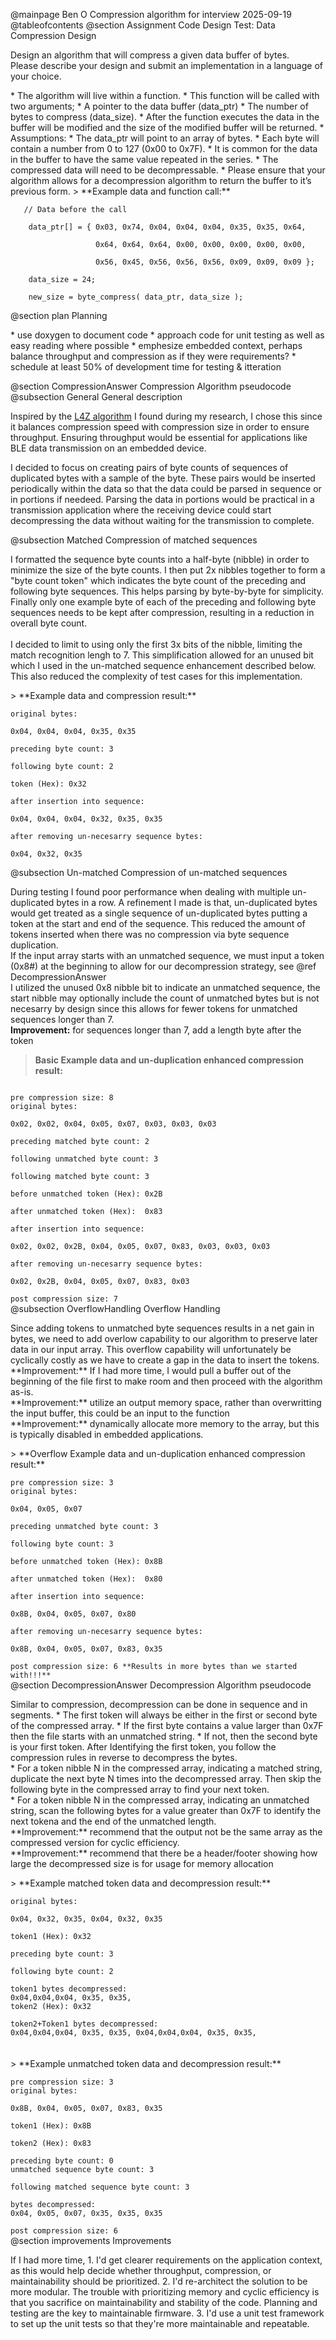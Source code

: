 @mainpage Ben O Compression algorithm for interview 2025-09-19
@tableofcontents
@section Assignment Code Design Test: Data Compression Design
<p>
Design an algorithm that will compress a given data buffer of bytes. 
<br>Please describe your design and submit an implementation in a language of your choice.
</p>
 *  The algorithm will live within a function.
 *  This function will be called with two arguments;
    *   A pointer to the data buffer (data_ptr)
    *   The number of bytes to compress (data_size).
 * After the function executes the data in the buffer will be modified and the size of the modified buffer will be returned.
 * Assumptions:
    *  The data_ptr will point to an array of bytes.
    *   Each byte will contain a number from 0 to 127 (0x00 to 0x7F).
    *   It is common for the data in the buffer to have the same value repeated in the series.
    *   The compressed data will need to be decompressable.
    *   Please ensure that your algorithm allows for a decompression algorithm to return the buffer to it’s previous form.
> **Example data and function call:**<br>
<code>
   // Data before the call<br>
    data_ptr[] = { 0x03, 0x74, 0x04, 0x04, 0x04, 0x35, 0x35, 0x64,<br>
    &nbsp;&nbsp;&nbsp;&nbsp;&nbsp;&nbsp;&nbsp;&nbsp;&nbsp;&nbsp;&nbsp;&nbsp;&nbsp;&nbsp;&nbsp;0x64, 0x64, 0x64, 0x00, 0x00, 0x00, 0x00, 0x00,<br>
    &nbsp;&nbsp;&nbsp;&nbsp;&nbsp;&nbsp;&nbsp;&nbsp;&nbsp;&nbsp;&nbsp;&nbsp;&nbsp;&nbsp;&nbsp;0x56, 0x45, 0x56, 0x56, 0x56, 0x09, 0x09, 0x09 };<br>
    data_size = 24;<br>
    new_size = byte_compress( data_ptr, data_size );<br>
</code>
@section plan Planning
<p>
* use doxygen to document code
* approach code for unit testing as well as easy reading where possible
* emphesize embedded context, perhaps balance throughput and compression as if they were requirements?
* schedule at least 50% of development time for testing & itteration
</p>

 @section CompressionAnswer Compression Algorithm pseudocode
 @subsection General General description
 <p>
Inspired by the <a href="https://lz4.org/" target="_blank">L4Z algorithm</a> I found during my research, I chose this since it balances compression speed with compression size in order to ensure throughput. Ensuring throughput would be essential for applications like BLE data transmission on an embedded device.<br>
 </p>
 <p>
 I decided to focus on creating pairs of byte counts of sequences of duplicated bytes with a sample of the byte. These pairs would be inserted periodically within the data so that the data could be parsed in sequence or in portions if needeed. Parsing the data in portions would be practical in a transmission application where the receiving device could start decompressing the data without waiting for the transmission to complete.<br>
 </p>
@subsection Matched Compression of matched sequences
<p>
I formatted the sequence byte counts into a half-byte (nibble) in order to minimize the size of the byte counts. I then put 2x nibbles together to form a "byte count token" which indicates the byte count of the preceding and following byte sequences. This helps parsing by byte-by-byte for simplicity. Finally only one example byte of each of the preceding and following byte sequences needs to be kept after compression, resulting in a reduction in overall byte count.<br>
<br>
I decided to limit to using only the first 3x bits of the nibble, limiting the match recognition lengh to 7. This simplification allowed for an unused bit which I used in the un-matched sequence enhancement described below. This also reduced the complexity of test cases for this implementation.
</p>
> **Example data and compression result:**<br>
<code>
original bytes:<br>
0x04, 0x04, 0x04, 0x35, 0x35<br>
preceding byte count: 3<br>
following byte count: 2<br>
token (Hex): 0x32<br>
after insertion into sequence:<br>
0x04, 0x04, 0x04, 0x32, 0x35, 0x35<br>
after removing un-necesarry sequence bytes:<br>
0x04, 0x32, 0x35<br>
</code>
@subsection Un-matched Compression of un-matched sequences

During testing I found poor performance when dealing with multiple un-duplicated bytes in a row. A refinement I made is that, un-duplicated bytes would get treated as a single sequence of un-duplicated bytes putting a token at the start and end of the sequence. This reduced the amount of tokens inserted when there was no compression via byte sequence duplication.<br>
If the input array starts with an unmatched sequence, we must input a token (0x8#) at the beginning to allow for our decompression strategy, see @ref DecompressionAnswer
<br>I utilized the unused 0x8 nibble bit to indicate an unmatched sequence, the start nibble may optionally include the count of unmatched bytes but is not necesarry by design since this allows for fewer tokens for unmatched sequences longer than 7.<br>
**Improvement:** for sequences longer than 7, add a length byte after the token<br>
> **Basic Example data and un-duplication enhanced compression result:**<br>
<code>
pre compression size: 8
original bytes:<br>
0x02, 0x02, 0x04, 0x05, 0x07, 0x03, 0x03, 0x03<br>
preceding matched byte count: 2<br>
following unmatched byte count: 3<br>
following matched byte count: 3<br>
before unmatched token (Hex): 0x2B<br>
after unmatched token (Hex):  0x83<br>
after insertion into sequence:<br>
0x02, 0x02, 0x2B, 0x04, 0x05, 0x07, 0x83, 0x03, 0x03, 0x03<br>
after removing un-necesarry sequence bytes:<br>
0x02, 0x2B, 0x04, 0x05, 0x07, 0x83, 0x03 <br>
post compression size: 7
</code>
@subsection OverflowHandling Overflow Handling
<p>
Since adding tokens to unmatched byte sequences results in a net gain in bytes, we need to add overlow capability to our algorithm to preserve later data in our input array. This overflow capability will unfortunately be cyclically costly as we have to create a gap in the data to insert the tokens.<br>
**Improvement:** If I had more time, I would pull a buffer out of the beginning of the file first to make room and then proceed with the algorithm as-is.<br>
**Improvement:** utilize an output memory space, rather than overwritting the input buffer, this could be an input to the function<br>
**Improvement:** dynamically allocate more memory to the array, but this is typically disabled in embedded applications.<br>
</p>
> **Overflow Example data and un-duplication enhanced compression result:**<br>
<code>
pre compression size: 3
original bytes:<br>
0x04, 0x05, 0x07<br>
preceding unmatched byte count: 3<br>
following byte count: 3<br>
before unmatched token (Hex): 0x8B<br>
after unmatched token (Hex):  0x80<br>
after insertion into sequence:<br>
0x8B, 0x04, 0x05, 0x07, 0x80<br>
after removing un-necesarry sequence bytes:<br>
0x8B, 0x04, 0x05, 0x07, 0x83, 0x35<br>
post compression size: 6 **Results in more bytes than we started with!!!**
</code>
@section DecompressionAnswer Decompression Algorithm pseudocode
<p>
Similar to compression, decompression can be done in sequence and in segments.
  * The first token will always be either in the first or second byte of the compressed array. 
        * If the first byte contains a value larger than 0x7F then the file starts with an unmatched string. 
        * If not, then the second byte is your first token. 
After Identifying the first token, you follow the compression rules in reverse to decompress the bytes. <br>
  * For a token nibble N in the compressed array, indicating a matched string, duplicate the next byte N times into the decompressed array. Then skip the following byte in the compressed array to find your next token.<br>
  * For a token nibble N in the compressed array, indicating an unmatched string, scan the following bytes for a value greater than 0x7F to identify the next tokena and the end of the unmatched length.<br>
**Improvement:** recommend that the output not be the same array as the compressed version for cyclic efficiency.<br>
**Improvement:** recommend that there be a header/footer showing how large the decompressed size is for usage for memory allocation<br>
</p>
> **Example matched token data and decompression result:**<br>
<code>
original bytes:<br>
0x04, 0x32, 0x35, 0x04, 0x32, 0x35<br>
token1 (Hex): 0x32<br>
preceding byte count: 3<br>
following byte count: 2<br>
token1 bytes decompressed:
0x04,0x04,0x04, 0x35, 0x35,
token2 (Hex): 0x32<br>
token2+Token1 bytes decompressed:
0x04,0x04,0x04, 0x35, 0x35, 0x04,0x04,0x04, 0x35, 0x35,
</code>
<br>
<br>
> **Example unmatched token data and decompression result:**<br>
<code>
pre compression size: 3
original bytes:<br>
0x8B, 0x04, 0x05, 0x07, 0x83, 0x35<br>
token1 (Hex): 0x8B<br>
token2 (Hex): 0x83<br>
preceding byte count: 0
unmatched sequence byte count: 3<br>
following matched sequence byte count: 3<br>
bytes decompressed:
0x04, 0x05, 0x07, 0x35, 0x35, 0x35<br>
post compression size: 6
</code>
@section improvements Improvements
<p>
If I had more time, 
1. I'd get clearer requirements on the application context, as this would help decide whether throughput, compression, or maintainability should be prioritized.
2. I'd re-architect the solution to be more modular. The trouble with prioritizing memory and cyclic efficiency is that you sacrifice on maintainability and stability of the code. Planning and testing are the key to maintainable firmware.
3. I'd use a unit test framework to set up the unit tests so that they're more maintainable and repeatable.

</p>
